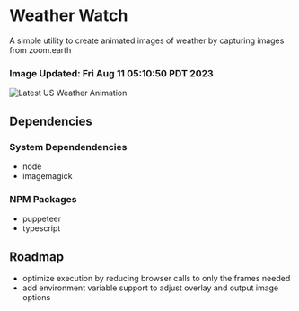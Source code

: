 # Weather Watch

A simple utility to create animated images of weather by capturing images from zoom.earth

### Image Updated: Fri Aug 11 05:10:50 PDT 2023

![Latest US Weather Animation](animations/2023-08-11.webp)

## Dependencies
### System Dependendencies
* node
* imagemagick
### NPM Packages
* puppeteer
* typescript

## Roadmap
* optimize execution by reducing browser calls to only the frames needed
* add environment variable support to adjust overlay and output image options
